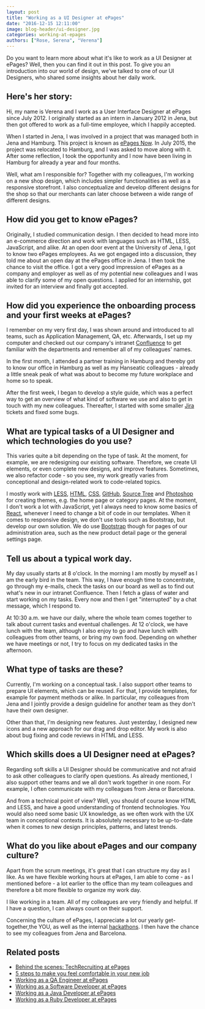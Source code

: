 ```yaml
---
layout: post
title: "Working as a UI Designer at ePages"
date: "2016-12-15 12:11:00"
image: blog-header/ui-designer.jpg
categories: working-at-epages
authors: ["Rose, Serena", "Verena"]
---
```


Do you want to learn more about what it's like to work as a UI Designer at ePages?
Well, then you can find it out in this post.
To give you an introduction into our world of design, we've talked to one of our UI Designers, who shared some insights about her daily work.

## Here's her story:

Hi, my name is Verena and I work as a User Interface Designer at ePages since July 2012.
I originally started as an intern in January 2012 in Jena, but then got offered to work as a full-time employee, which I happily accepted.

When I started in Jena, I was involved in a project that was managed both in Jena and Hamburg.
This project is known as [ePages Now](https://www.epages.com/en/now/).
In July 2015, the project was relocated to Hamburg, and I was asked to move along with it.
After some reflection, I took the opportunity and I now have been living in Hamburg for already a year and four months.

Well, what am I responsible for?
Together with my colleagues, I'm working on a new shop design, which includes simpler functionalities as well as a responsive storefront.
I also conceptualize and develop different designs for the shop so that our merchants can later choose between a wide range of different designs.

## How did you get to know ePages?

Originally, I studied communication design.
I then decided to head more into an e-commerce direction and work with languages such as HTML, LESS, JavaScript, and alike.
At an open door event at the University of Jena, I got to know two ePages employees.
As we got engaged into a discussion, they told me about an open day at the ePages office in Jena.
I then took the chance to visit the office.
I got a very good impression of ePages as a company and employer as well as of my potential new colleagues and I was able to clarify some of my open questions.
I applied for an internship, got invited for an interview and finally got accepted.

## How did you experience the onboarding process and your first weeks at ePages?

I remember on my very first day, I was shown around and introduced to all teams, such as Application Management, QA, etc.
Afterwards, I set up my computer and checked out our company's intranet [Confluence](https://de.atlassian.com/software/confluence) to get familiar with the departments and remember all of my colleagues' names.

In the first month, I attended a partner training in Hamburg and thereby got to know our office in Hamburg as well as my Hanseatic colleagues - already a little sneak peak of what was about to become my future workplace and home so to speak.

After the first week, I began to develop a style guide, which was a perfect way to get an overview of what kind of software we use and also to get in touch with my new colleagues.
Thereafter, I started with some smaller [Jira](https://de.atlassian.com/software/jira) tickets and fixed some bugs.

## What are typical tasks of a UI Designer and which technologies do you use?

This varies quite a bit depending on the type of task.
At the moment, for example, we are redesigning our existing software.
Therefore, we create UI elements, or even complete new designs, and improve features.
Sometimes, we also refactor code - so you see, my work greatly varies from conceptional and design-related work to code-related topics.

I mostly work with [LESS](http://lesscss.org/), [HTML](https://www.w3.org/html/), [CSS](https://www.w3.org/Style/CSS/), [GitHub](https://github.com/), [Source Tree](https://www.sourcetreeapp.com/) and [Photoshop](http://www.adobe.com/de/products/photoshop.html) for creating themes, e.g. the home page or category pages.
At the moment, I don't work a lot with JavaScript, yet I always need to know some basics of [React](https://facebook.github.io/react/), whenever I need to change a bit of code in our templates.
When it comes to responsive design, we don't use tools such as Bootstrap, but develop our own solution.
We do use [Bootstrap](http://getbootstrap.com/) though for pages of our administration area, such as the new product detail page or the general settings page.

## Tell us about a typical work day.

My day usually starts at 8 o'clock.
In the morning I am mostly by myself as I am the early bird in the team.
This way, I have enough time to concentrate, go through my e-mails, check the tasks on our board as well as to find out what's new in our intranet Confluence.
Then I fetch a glass of water and start working on my tasks.
Every now and then I get "interrupted" by a chat message, which I respond to.

At 10:30 a.m. we have our daily, where the whole team comes together to talk about current tasks and eventual challenges.
At 12 o'clock, we have lunch with the team, although I also enjoy to go and have lunch with colleagues from other teams, or bring my own food.
Depending on whether we have meetings or not, I try to focus on my dedicated tasks in the afternoon.

## What type of tasks are these?

Currently, I'm working on a conceptual task.
I also support other teams to prepare UI elements, which can be reused.
For that, I provide templates, for example for payment methods or alike.
In particular, my colleagues from Jena and I jointly provide a design guideline for another team as they don't have their own designer.

Other than that, I'm designing new features.
Just yesterday, I designed new icons and a new approach for our drag and drop editor.
My work is also about bug fixing and code reviews in HTML and LESS.

## Which skills does a UI Designer need at ePages?

Regarding soft skills a UI Designer should be communicative and not afraid to ask other colleagues to clarify open questions.
As already mentioned, I also support other teams and we all don't work together in one room.
For example, I often communicate with my colleagues from Jena or Barcelona.

And from a technical point of view?
Well, you should of course know HTML and LESS, and have a good understanding of frontend technologies.
You would also need some basic UX knowledge, as we often work with the UX team in conceptional contexts.
It is absolutely necessary to be up-to-date when it comes to new design principles, patterns, and latest trends.

## What do you like about ePages and our company culture?

Apart from the scrum meetings, it's great that I can structure my day as I like.
As we have flexible working hours at ePages, I am able to come - as I mentioned before - a lot earlier to the office than my team colleagues and therefore a bit more flexible to organize my work day.

I like working in a team.
All of my colleagues are very friendly and helpful.
If I have a question, I can always count on their support.

Concerning the culture of ePages, I appreciate a lot our yearly get-together,the YOU, as well as the internal [hackathons](https://www.youtube.com/watch?v=2UdyQma76IA).
I then have the chance to see my colleagues from Jena and Barcelona.

## Related posts

* [Behind the scenes: TechRecruiting at ePages](https://developer.epages.com/blog/categories/working-at-epages/)
* [5 steps to make you feel comfortable in your new job](https://developer.epages.com/blog/2016/08/04/dev-onboarding.html)
* [Working as a QA Engineer at ePages](https://developer.epages.com/blog/2016/04/12/hr-quality-assurance.html)
* [Working as a Software Developer at ePages](https://developer.epages.com/blog/2016/06/01/hr-backend.html)
* [Working as a Java Developer at ePages](https://developer.epages.com/blog/2016/03/01/hr-java.html)
* [Working as a Ruby Developer at ePages](https://developer.epages.com/blog/2016/02/04/hr-ruby.html)

